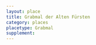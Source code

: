 ```yaml
---
layout: place
title: Grabmal der Alten Fürsten
category: places
placetype: Grabmal
supplement: 
---
```

